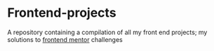 # Frontend-projects

A repository containing a compilation of all my front end projects; my solutions to [frontend mentor](https://www.frontendmentor.io/challenges) challenges 

